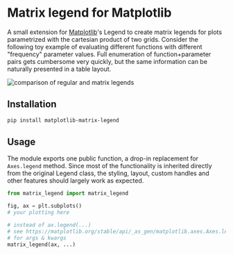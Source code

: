 # Matrix legend for Matplotlib

A small extension for [Matplotlib](https://matplotlib.org/)'s Legend to create
matrix legends for plots parametrized with the cartesian product of two grids.
Consider the following toy example of evaluating different functions with
different "frequency" parameter values. Full enumeration of function+parameter
pairs gets cumbersome very quickly, but the same information can be naturally
presented in a table layout.

![comparison of regular and matrix legends](images/demo.png)

## Installation

```sh
pip install matplotlib-matrix-legend
```

## Usage

The module exports one public function, a drop-in replacement for `Axes.legend`
method. Since most of the functionality is inherited directly from the original Legend class,
the styling, layout, custom handles and other features should largely work as expected.

```python
from matrix_legend import matrix_legend

fig, ax = plt.subplots()
# your plotting here

# instead of ax.legend(...)
# see https://matplotlib.org/stable/api/_as_gen/matplotlib.axes.Axes.legend.html
# for args & kwargs
matrix_legend(ax, ...)
```
